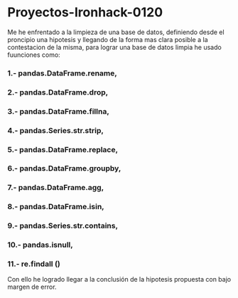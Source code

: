 # Proyectos-Ironhack-0120

Me he enfrentado a la limpieza de una base de datos, definiendo desde el proncipio una hipotesis y llegando de la forma mas clara posible a la contestacion de la misma, para lograr una base de datos limpia he usado fuunciones como:

### 1.- pandas.DataFrame.rename,
### 2.- pandas.DataFrame.drop,
### 3.- pandas.DataFrame.fillna,
### 4.- pandas.Series.str.strip,
### 5.- pandas.DataFrame.replace,
### 6.- pandas.DataFrame.groupby,
### 7.- pandas.DataFrame.agg,
### 8.- pandas.DataFrame.isin, 
### 9.- pandas.Series.str.contains, 
### 10.- pandas.isnull,
### 11.- re.findall ()

Con ello he logrado llegar a la conclusión de la hipotesis propuesta con bajo margen de error.
